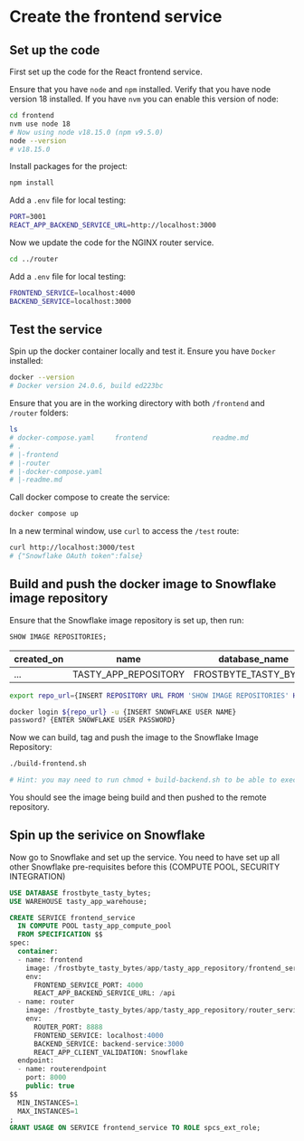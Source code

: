 # Create the frontend service

## Set up the code

First set up the code for the React frontend service.

Ensure that you have `node` and `npm` installed. Verify that you have node version 18 installed. If you have `nvm` you can enable this version of node:
````bash
cd frontend
nvm use node 18
# Now using node v18.15.0 (npm v9.5.0)
node --version
# v18.15.0
````

Install packages for the project:
````bash
npm install
````

Add a `.env` file for local testing:
````bash
PORT=3001
REACT_APP_BACKEND_SERVICE_URL=http://localhost:3000
````

Now we update the code for the NGINX router service.
````bash
cd ../router
````

Add a `.env` file for local testing:
````bash
FRONTEND_SERVICE=localhost:4000
BACKEND_SERVICE=localhost:3000
````

## Test the service

Spin up the docker container locally and test it. Ensure you have `Docker` installed:
````bash
docker --version
# Docker version 24.0.6, build ed223bc
````

Ensure that you are in the working directory with both `/frontend` and `/router` folders:
````bash
ls
# docker-compose.yaml     frontend                readme.md               router
# .
# |-frontend
# |-router
# |-docker-compose.yaml
# |-readme.md
````

Call docker compose to create the service:
````bash
docker compose up
````

In a new terminal window, use `curl` to access the `/test` route:
````bash
curl http://localhost:3000/test
# {"Snowflake OAuth token":false}
````

## Build and push the docker image to Snowflake image repository

Ensure that the Snowflake image repository is set up, then run:
```sql
SHOW IMAGE REPOSITORIES;
```
| created_on | name | database_name | schema_name | repository_url | owner | owner_role_type | comment |
|---|---|---|---|---|---|---|---|
| ... | TASTY_APP_REPOSITORY | FROSTBYTE_TASTY_BYTES | APP | _account_name_.registry.snowflakecomputing.com/frostbyte_tasty_bytes/app/tasty_app_repository | TASTY_APP_ADMIN_ROLE | ROLE	

````bash
export repo_url={INSERT REPOSITORY URL FROM 'SHOW IMAGE REPOSITORIES' HERE}

docker login ${repo_url} -u {INSERT SNOWFLAKE USER NAME}
password? {ENTER SNOWFLAKE USER PASSWORD}
````

Now we can build, tag and push the image to the Snowflake Image Repository:
````bash
./build-frontend.sh

# Hint: you may need to run chmod + build-backend.sh to be able to execute the script
````
You should see the image being build and then pushed to the remote repository. 


## Spin up the serivice on Snowflake

Now go to Snowflake and set up the service. You need to have set  up all other Snowflake pre-requisites before this (COMPUTE POOL, SECURITY INTEGRATION)
```sql
USE DATABASE frostbyte_tasty_bytes;
USE WAREHOUSE tasty_app_warehouse;

CREATE SERVICE frontend_service
  IN COMPUTE POOL tasty_app_compute_pool
  FROM SPECIFICATION $$
spec:
  container:
  - name: frontend
    image: /frostbyte_tasty_bytes/app/tasty_app_repository/frontend_service_image:tutorial
    env:
      FRONTEND_SERVICE_PORT: 4000
      REACT_APP_BACKEND_SERVICE_URL: /api
  - name: router
    image: /frostbyte_tasty_bytes/app/tasty_app_repository/router_service_image:tutorial
    env:
      ROUTER_PORT: 8888
      FRONTEND_SERVICE: localhost:4000
      BACKEND_SERVICE: backend-service:3000
      REACT_APP_CLIENT_VALIDATION: Snowflake
  endpoint:
  - name: routerendpoint
    port: 8000
    public: true
$$
  MIN_INSTANCES=1
  MAX_INSTANCES=1
;
GRANT USAGE ON SERVICE frontend_service TO ROLE spcs_ext_role;
```